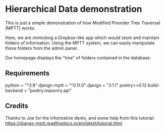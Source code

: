 # Hierarchical Data demonstration

This is just a simple demonstration of how Modified Preorder Tree Traversal (MPTT) works.

Here, we are mimicking a Dropbox-like app which would store and maintain folders of information. Using the MPTT system, we can easily manipulate these folders from the admin panel.

Our homepage displays the "tree" of folders contained in the database.

## Requirements

python = "^3.8"
django-mptt = "^0.11.0"
django = "3.1.1"
poetry>=0.12
build-backend = "poetry.masonry.api"

## Credits

Thanks to Joe for the informative demo, and some help from this tutorial: https://django-mptt.readthedocs.io/en/latest/tutorial.html

